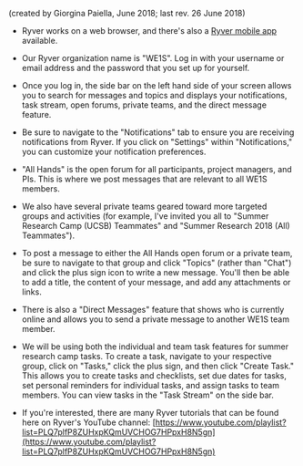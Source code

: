 (created by Giorgina Paiella, June 2018; last rev. 26 June 2018)

- Ryver works on a web browser, and there&#39;s also a [Ryver mobile app](https://ryver.com/downloads/) available.

- Our Ryver organization name is &quot;WE1S&quot;. Log in with your username or email address and the password that you set up for yourself.

- Once you log in, the side bar on the left hand side of your screen allows you to search for messages and topics and displays your notifications, task stream, open forums, private teams, and the direct message feature.

- Be sure to navigate to the &quot;Notifications&quot; tab to ensure you are receiving notifications from Ryver. If you click on &quot;Settings&quot; within &quot;Notifications,&quot; you can customize your notification preferences.

- &quot;All Hands&quot; is the open forum for all participants, project managers, and PIs. This is where we post messages that are relevant to all WE1S members.

- We also have several private teams geared toward more targeted groups and activities (for example, I&#39;ve invited you all to &quot;Summer Research Camp (UCSB) Teammates&quot; and &quot;Summer Research 2018 (All) Teammates&quot;).

- To post a message to either the All Hands open forum or a private team, be sure to navigate to that group and click &quot;Topics&quot; (rather than &quot;Chat&quot;) and click the plus sign icon to write a new message. You&#39;ll then be able to add a title, the content of your message, and add any attachments or links.

- There is also a &quot;Direct Messages&quot; feature that shows who is currently online and allows you to send a private message to another WE1S team member.

- We will be using both the individual and team task features for summer research camp tasks. To create a task, navigate to your respective group, click on &quot;Tasks,&quot; click the plus sign, and then click &quot;Create Task.&quot; This allows you to create tasks and checklists, set due dates for tasks, set personal reminders for individual tasks, and assign tasks to team members. You can view tasks in the &quot;Task Stream&quot; on the side bar.

- If you&#39;re interested, there are many Ryver tutorials that can be found here on Ryver&#39;s YouTube channel: [https://www.youtube.com/playlist?list=PLQ7plfP8ZUHxpKQmUVCHOG7HPpxH8N5gn](https://www.youtube.com/playlist?list=PLQ7plfP8ZUHxpKQmUVCHOG7HPpxH8N5gn)